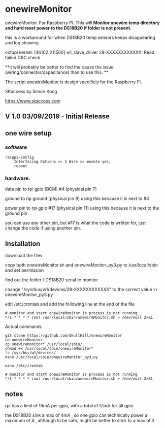 # onewireMonitor
onewireMonitor. For Raspberry Pi. This will **Monitor onewire temp directory and hard reset power to the DS18B20 if folder is not present.**

this is a workaround for when DS18B20 temp sensors keeps disappearing and log showing

octopi kernel: [46102.211560] w1_slave_driver 28-XXXXXXXXXXXX: Read failed CRC check

**it will probably be better to find the cause the issue (wiring/connector/capacitance) than to use this. **


The script [onewireMonitor](https://github.com/SkullKill/onewireMonitor) is design specificly for the Raspberry Pi.

SKaccess by Simon Kong

https://www.skaccess.com

## V 1.0 03/09/2019 - Initial Release




## one wire setup

### software
    rasppi-config
        Interfacing Options >> 1-Wire >> enable yes,
        reboot

### hardware.

data pin to rpi gpio (BCM) #4 [physical pin 7]

ground to rip ground [physical pin 9] using this because it is next to #4

power pin to rpi gpio #17 [physical pin 11] using this because it is next to the ground pin



you can use any other pin, but #17 is what the code is written for, just change the code if using another pin.


## Installation
download the files

copy both onewireMonitor.sh and onewireMonitor_py3.py to /usr/local/sbin and set permission

find out the folder / DS18B20 serial to monitor

change "/sys/bus/w1/devices/28-XXXXXXXXXXXX" to the correct value in onewireMonitor_py3.py

edit /etc/crontab and add the following line at the end of the file

```
# monitor and start onewireMonitor is process is not running
*/1 * * * * root /usr/local/sbin/onewireMonitor.sh > /dev/null 2>&1
```

Actual commands

    git clone https://github.com/SkullKill/onewireMonitor
    cd onewireMonitor
    cp onewireMonitor* /usr/local/sbin/
    chmod +x /usr/local/sbin/onewireMonitor*
    ls /sys/bus/w1/devices/
    nano /usr/local/sbin/onewireMonitor_py3.py
    
    nano /etc/crontab
    
```
# monitor and start onewireMonitor is process is not running
*/1 * * * * root /usr/local/sbin/onewireMonitor.sh > /dev/null 2>&1
```

## notes

rpi has a limit of 16mA per gpio, with a total of 51mA for all gpio.

the DS18B20 sink a max of 4mA , so one gpio can technically power a maximum of 4 , although to be safe, might be better to stick to a max of 3


